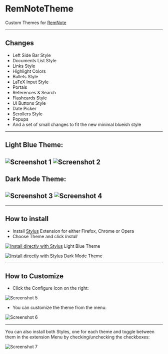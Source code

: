 # RemNoteTheme

Custom Themes for [RemNote](remnote.io)

-----

## Changes

* Left Side Bar Style 
* Documents List Style 
* Links Style 
* Highlight Colors
* Bullets Style
* LaTeX Input Style
* Portals
* References & Search 
* Flashcards Style 
* UI Buttons Style 
* Date Picker 
* Scrollers Style
* Popups 
* And a set of small changes to fit the new minimal blueish style 

-----
## Light Blue Theme: 

![Screenshot 1](https://github.com/ethomasv/RemNoteTheme/blob/master/Screenshots/LightBlueRemnote.jpg)
![Screenshot 2](https://github.com/ethomasv/RemNoteTheme/blob/master/Screenshots/LightBlueRemnoteThemeFlashcards.jpg)
---
## Dark Mode Theme: 

![Screenshot 3](https://github.com/ethomasv/RemNoteTheme/blob/master/Screenshots/DarkModeRemnote.jpg)
![Screenshot 4](https://github.com/ethomasv/RemNoteTheme/blob/master/Screenshots/DarkModeRemnoteThemeFlashcards.jpg)
---

---
## How to install

* Install [Stylus](https://add0n.com/stylus.html) Extension for either Firefox, Chrome or Opera
* Choose Theme and click *Install*

[![Install directly with Stylus](https://img.shields.io/badge/Install%20directly%20with-Stylus-00adad.svg)](https://raw.githubusercontent.com/ethomasv/RemNoteTheme/master/LightBlue.user.css) Light Blue Theme

[![Install directly with Stylus](https://img.shields.io/badge/Install%20directly%20with-Stylus-00adad.svg)](https://raw.githubusercontent.com/ethomasv/RemNoteTheme/master/DarkMode.user.css) Dark Mode Theme

---
## How to Customize

* Click the Configure Icon on the right:

![Screenshot 5](https://github.com/ethomasv/RemNoteTheme/blob/master/Screenshots/ConfigureIcon.jpg)

* You can customize the theme from the menu:

![Screenshot 6](https://github.com/ethomasv/RemNoteTheme/blob/master/Screenshots/CustomizationMenu.jpg)

---
You can also install both Styles, one for each theme and toggle between them in the extension Menu by checking/unchecking the checkboxes: 

![Screenshot 7](https://github.com/ethomasv/RemNoteTheme/blob/master/Screenshots/ThemeToggle.jpg)
